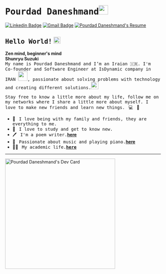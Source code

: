 # <samp>Pourdad Daneshmand</samp><img src="https://avatars.githubusercontent.com/u/20386160?v=4" width="30px">

[![Linkedin Badge](https://img.shields.io/badge/LinkedIn-%230077B5.svg?&style=flat-square&logo=linkedin&logoColor=white&color=071A2C&link=https://www.linkedin.com/in/pourdad-daneshmand/)](https://www.linkedin.com/in/pourdad-daneshmand/)
[![Gmail Badge](https://img.shields.io/badge/Gmail-%231877F2.svg?&style=flat-square&logo=gmail&logoColor=white&color=071A2C&link=mailto:pourdad.daneshmand@gmail.com)](mailto:pourdad.daneshmand@gmail.com)
<a href="https://rxresu.me/pourdad.daneshmand/senior-developer" target="_blank"><img src="https://img.shields.io/badge/Resume-Online-green"  alt="Pourdad Daneshmand's Resume"/></a>

## <samp>Hello World!</samp> <img src="https://github.com/pdaneshmand/pdaneshmand/blob/main/37Es.gif" width="22px">
<b>Zen mind, beginner's mind</b><br/>
<b>Shunryu Suzuki</b><br/>
<samp>My name is Pourdad Daneshmand and I’m an Iraian 🇮🇷. I'm Co-founder and Software Engineer at IsDynamic company  in IRAN  <img src="https://github.com/mupezzuol/mupezzuol/blob/master/assets/developer.gif" width="30px">, passionate about solving problems with technology and creating different solutions.</samp><img src="https://media.giphy.com/media/WUlplcMpOCEmTGBtBW/giphy.gif" width="24">

<samp>Stay free to know a little more about my life, follow me on my networks where I share a little more about myself. I love to make new friends and learn new things.</samp> &nbsp; 💻 &nbsp; 🚀

- 🏡 &nbsp; <samp>I love being with my family and friends, they are everything to me.</samp>
- 📗 &nbsp; <samp>I love to study and get to know new.</samp>
- 🖊️ &nbsp; <samp>I'm a poem writer.</samp>[__here__](https://taaghche.com/book/86853/%D8%B3%D8%AA%D8%A7%D8%B1%D9%87-%D8%B1%D8%A7%D9%87-%D8%B4%DB%8C%D8%B1%DB%8C)
- 🎵 &nbsp; <samp>Passionate about music and playing piano.</samp>[__here__](https://soundcloud.com/pourdaddaneshmand)
- 👨‍🎓 &nbsp; <samp>My academic life.[__here__](https://www.linkedin.com/in/pourdad-daneshmand)</samp>

---

<a href="https://app.daily.dev/pourdaddaneshmand"><img src="https://api.daily.dev/devcards/v2/g4vKEJT7XN4DLtXPUCVi3.png?r=vv9&type=default" width="356" alt="Pourdad Daneshmand's Dev Card"/></a>
